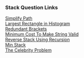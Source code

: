 ### Stack Question Links

[Simplify Path](https://leetcode.com/problems/simplify-path/)<br>
[Largest Rectangle in Histogram](https://leetcode.com/problems/largest-rectangle-in-histogram/description/)<br>
[ Redundant Brackets](https://www.codingninjas.com/studio/problems/redundant-brackets_975473)<br>
[Minimum Cost To Make String Valid](https://www.codingninjas.com/studio/problems/minimum-cost-to-make-string-valid_1115770)<br>
[Reverse Stack Using Recursion](https://www.codingninjas.com/studio/problems/reverse-stack-using-recursion_631875)<br>
[Min Stack](https://leetcode.com/problems/min-stack/description/)<br>
[The Celebrity Problem](https://www.codingninjas.com/studio/problems/the-celebrity-problem_982769)<br>

